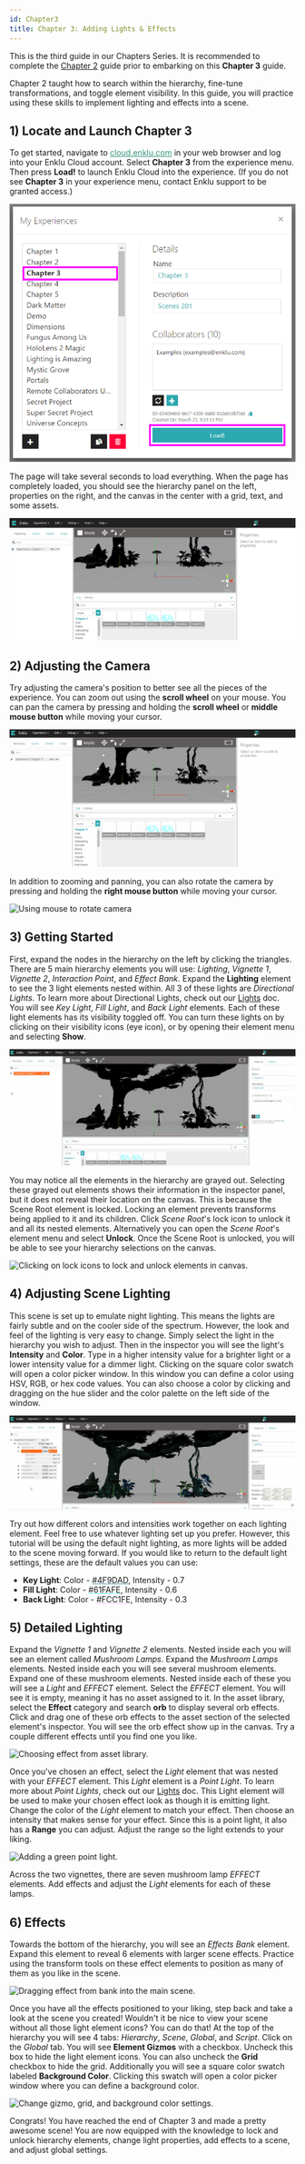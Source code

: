 ```yaml
---
id: Chapter3
title: Chapter 3: Adding Lights & Effects
---
```


This is the third guide in our Chapters Series. It is recommended to complete the [Chapter 2](/docs/ChaptersSeries/Chapter2) guide prior to embarking on this **Chapter 3** guide.

Chapter 2 taught how to search within the hierarchy, fine-tune transformations, and toggle element visibility. In this guide, you will practice using these skills to implement lighting and effects into a scene.

## 1) Locate and Launch Chapter 3

To get started, navigate to <a style="color:#35947c" href="https://cloud.enklu.com/" target="\_blank"><u>cloud.enklu.com</u></a> in your web browser and log into your Enklu Cloud account. Select **Chapter 3** from the experience menu. Then press **Load!** to launch Enklu Cloud into the experience. (If you do not see **Chapter 3** in your experience menu, contact Enklu support to be granted access.)

![List of experiences with name, description, and load button.](/img/product/Chapter3_MyExperiences.png)

The page will take several seconds to load everything. When the page has completely loaded, you should see the hierarchy panel on the left, properties on the right, and the canvas in the center with a grid, text, and some assets.

![Web Editor interface with Chapter 3 scene loaded on canvas.](/img/product/Chapter3_Main.png)

## 2) Adjusting the Camera

Try adjusting the camera's position to better see all the pieces of the experience. You can zoom out using the **scroll wheel** on your mouse. You can pan the camera by pressing and holding the **scroll wheel** or **middle mouse button** while moving your cursor.

![Using mouse to move camera around](/img/product/Chapter3_AdjustCamera.gif)

In addition to zooming and panning, you can also rotate the camera by pressing and holding the **right mouse button** while moving your cursor.

![Using mouse to rotate camera](/img/product/Chapter3_CameraRotate.gif)

## 3) Getting Started

First, expand the nodes in the hierarchy on the left by clicking the triangles. There are 5 main hierarchy elements you will use: *Lighting*, *Vignette 1*, *Vignette 2*, *Interaction Point*, and *Effect Bank*. Expand the **Lighting** element to see the 3 light elements nested within. All 3 of these lights are *Directional Lights*. To learn more about Directional Lights, check out our [Lights](/docs/Assets/Lights) doc. You will see *Key Light*, *Fill Light*, and *Back Light* elements. Each of these light elements has its visibility toggled off. You can turn these lights on by clicking on their visibility icons (eye icon), or by opening their element menu and selecting **Show**.

![Clicking on visibility icons to show and hide elements in canvas.](/img/product/Chapter3_HierarchyVisibility.gif)

You may notice all the elements in the hierarchy are grayed out. Selecting these grayed out elements shows their information in the inspector panel, but it does not reveal their location on the canvas. This is because the Scene Root element is locked. Locking an element prevents transforms being applied to it and its children. Click *Scene Root*'s lock icon to unlock it and all its nested elements. Alternatively you can open the *Scene Root*'s element menu and select **Unlock**. Once the Scene Root is unlocked, you will be able to see your hierarchy selections on the canvas.

![Clicking on lock icons to lock and unlock elements in canvas.](/img/product/Chapter3_HierarchyUnlock.gif)

## 4) Adjusting Scene Lighting

This scene is set up to emulate night lighting. This means the lights are fairly subtle and on the cooler side of the spectrum. However, the look and feel of the lighting is very easy to change. Simply select the light in the hierarchy you wish to adjust. Then in the inspector you will see the light's **Intensity** and **Color**. Type in a higher intensity value for a brighter light or a lower intensity value for a dimmer light. Clicking on the square color swatch will open a color picker window. In this window you can define a color using HSV, RGB, or hex code values. You can also choose a color by clicking and dragging on the hue slider and the color palette on the left side of the window.

![Choosing yellow color lights makes the scene lighting yellow.](/img/product/Chapter3_LightColor.gif)

Try out how different colors and intensities work together on each lighting element. Feel free to use whatever lighting set up you prefer. However, this tutorial will be using the default night lighting, as more lights will be added to the scene moving forward. If you would like to return to the default light settings, these are the default values you can use:

- **Key Light**: Color - <span style="text-decoration: underline #4F9DAD !important;">#4F9DAD</span>, Intensity - 0.7
- **Fill Light**: Color - <span style="text-decoration: underline #61FAFE !important;">#61FAFE</span>, Intensity - 0.6
- **Back Light**: Color - <span style="text-decoration: underline #FCC1FE !important;">#FCC1FE</span>, Intensity - 0.3

## 5) Detailed Lighting

Expand the *Vignette 1* and *Vignette 2* elements. Nested inside each you will see an element called *Mushroom Lamps*. Expand the *Mushroom Lamps* elements. Nested inside each you will see several mushroom elements. Expand one of these mushroom elements. Nested inside each of these you will see a *Light* and *EFFECT* element. Select the *EFFECT* element. You will see it is empty, meaning it has no asset assigned to it. In the asset library, select the **Effect** category and search **orb** to display several orb effects. Click and drag one of these orb effects to the asset section of the selected element's inspector. You will see the orb effect show up in the canvas. Try a couple different effects until you find one you like.

![Choosing effect from asset library.](/img/product/Chapter3_AssetEffect.gif)

Once you've chosen an effect, select the *Light* element that was nested with your *EFFECT* element. This *Light* element is a *Point Light*. To learn more about *Point Lights*, check out our [Lights](/docs/Assets/Lights) doc. This Light element will be used to make your chosen effect look as though it is emitting light. Change the color of the *Light* element to match your effect. Then choose an intensity that makes sense for your effect. Since this is a point light, it also has a **Range** you can adjust. Adjust the range so the light extends to your liking.

![Adding a green point light.](/img/product/Chapter3_LightEffect.gif)

Across the two vignettes, there are seven mushroom lamp *EFFECT* elements. Add effects and adjust the *Light* elements for each of these lamps.


## 6) Effects

Towards the bottom of the hierarchy, you will see an *Effects Bank* element. Expand this element to reveal 6 elements with larger scene effects. Practice using the transform tools on these effect elements to position as many of them as you like in the scene.

![Dragging effect from bank into the main scene.](/img/product/Chapter3_EffectBank.gif)

Once you have all the effects positioned to your liking, step back and take a look at the scene you created! Wouldn't it be nice to view your scene without all those light element icons? You can do that! At the top of the hierarchy you will see 4 tabs: *Hierarchy*, *Scene*, *Global*, and *Script*. Click on the *Global* tab. You will see **Element Gizmos** with a checkbox. Uncheck this box to hide the light element icons. You can also uncheck the **Grid** checkbox to hide the grid. Additionally you will see a square color swatch labeled **Background Color**. Clicking this swatch will open a color picker window where you can define a background color.

![Change gizmo, grid, and background color settings.](/img/product/Chapter3_FinalScene.gif)

Congrats! You have reached the end of Chapter 3 and made a pretty awesome scene! You are now equipped with the knowledge to lock and unlock hierarchy elements, change light properties, add effects to a scene, and adjust global settings.
